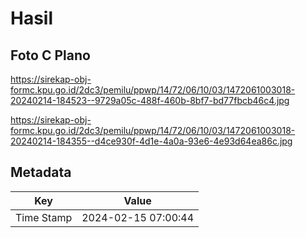 # Hasil

## Foto C Plano

https://sirekap-obj-formc.kpu.go.id/2dc3/pemilu/ppwp/14/72/06/10/03/1472061003018-20240214-184523--9729a05c-488f-460b-8bf7-bd77fbcb46c4.jpg

https://sirekap-obj-formc.kpu.go.id/2dc3/pemilu/ppwp/14/72/06/10/03/1472061003018-20240214-184355--d4ce930f-4d1e-4a0a-93e6-4e93d64ea86c.jpg


## Metadata

| Key        | Value               |
| ---------- | ------------------- |
| Time Stamp | 2024-02-15 07:00:44 |



